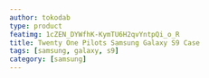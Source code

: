 ```yaml
---
author: tokodab
type: product
featimg: 1cZEN_DYWfhK-KymTU6H2qvYntpQi_o_R
title: Twenty One Pilots Samsung Galaxy S9 Case
tags: [samsung, galaxy, s9]
category: [samsung]
---
```

